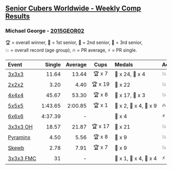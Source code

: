 <style>table {white-space: nowrap;}</style>

## [Senior Cubers Worldwide - Weekly Comp Results](/scw-comp/results/)
### Michael George - [2015GEOR02](https://www.worldcubeassociation.org/persons/2015GEOR02)

<span style="white-space: nowrap;">🏆 = overall winner</span>, <span style="white-space: nowrap;">🥇 = 1st senior</span>, <span style="white-space: nowrap;">🥈 = 2nd senior</span>, <span style="white-space: nowrap;">🥉 = 3rd senior</span>, <span style="white-space: nowrap;">💥 = overall record (age group)</span>, <span style="white-space: nowrap;">🔥 = PR average</span>, <span style="white-space: nowrap;">⚡ = PR single</span>.

| Event | Single | Average | Cups | Medals | Achievements|
| :-- | --: | --: | :--: | :-- | :-- |
| [3x3x3](333.md) | 11.64 | 13.44 | 🏆 x 7 | 🥇 x 24, 🥈 x 4 | 💥 x 6, 🔥 x 6, ⚡ x 3 |
| [2x2x2](222.md) | 3.20 | 4.40 | 🏆 x 19 | 🥇 x 22 | 💥 x 5, 🔥 x 3, ⚡ x 4 |
| [4x4x4](444.md) | 45.67 | 53.30 | 🏆 x 8 | 🥇 x 17, 🥈 x 3 | 💥 x 3, 🔥 x 2, ⚡ x 2 |
| [5x5x5](555.md) | 1:43.65 | 2:00.85 | 🏆 x 1 | 🥇 x 2, 🥈 x 4, 🥉 x 9 | 🔥 x 5, ⚡ x 5 |
| [6x6x6](666.md) | 4:37.39 | - |  | 🥉 x 4 | ⚡ x 7 |
| [3x3x3 OH](333oh.md) | 18.57 | 21.87 | 🏆 x 17 | 🥇 x 21 | 💥 x 5, 🔥 x 3, ⚡ x 5 |
| [Pyraminx](pyram.md) | 4.50 | 5.56 | 🏆 x 8 | 🥇 x 9 | 💥 x 3, 🔥 x 3, ⚡ x 2 |
| [Skewb](skewb.md) | 2.78 | 7.91 | 🏆 x 7 | 🥇 x 9 | 💥 x 4, 🔥 x 3, ⚡ x 2 |
| [3x3x3 FMC](333fm.md) | 31 | - |  | 🥇 x 1, 🥈 x 4, 🥉 x 4 | ⚡ x 3 |

<!-- Global site tag (gtag.js) - Google Analytics -->
<script async src="https://www.googletagmanager.com/gtag/js?id=UA-86348435-3"></script>
<script>window.dataLayer = window.dataLayer || []; function gtag() {dataLayer.push(arguments);} gtag('js', new Date()); gtag('config', 'UA-86348435-3');</script>

